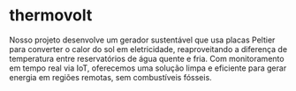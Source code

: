 # thermovolt
Nosso projeto desenvolve um gerador sustentável que usa placas Peltier para converter o calor do sol em eletricidade, reaproveitando a diferença de temperatura entre reservatórios de água quente e fria. Com monitoramento em tempo real via IoT, oferecemos uma solução limpa e eficiente para gerar energia em regiões remotas, sem combustíveis fósseis.

